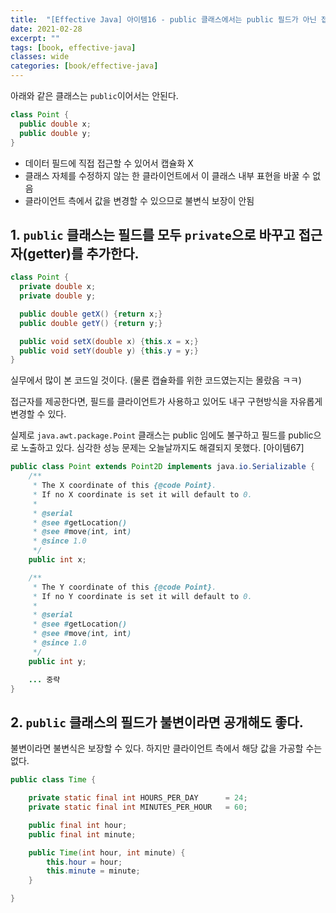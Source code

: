 ```yaml
---
title:  "[Effective Java] 아이템16 - public 클래스에서는 public 필드가 아닌 접근자 메서드를 사용하라"
date: 2021-02-28
excerpt: ""
tags: [book, effective-java]
classes: wide
categories: [book/effective-java]
---
```


아래와 같은 클래스는 `public`이어서는 안된다.
``` java
class Point {
  public double x;
  public double y;
}
```

  - 데이터 필드에 직접 접근할 수 있어서 캡슐화 X
  - 클래스 자체를 수정하지 않는 한 클라이언트에서 이 클래스 내부 표현을 바꿀 수 없음
  - 클라이언트 측에서 값을 변경할 수 있으므로 불변식 보장이 안됨


## 1. `public` 클래스는 필드를 모두 `private`으로 바꾸고 접근자(getter)를 추가한다.

``` java
class Point {
  private double x;
  private double y;

  public double getX() {return x;}
  public double getY() {return y;}

  public void setX(double x) {this.x = x;}
  public void setY(double y) {this.y = y;}
}
```

실무에서 많이 본 코드일 것이다. (물론 캡슐화를 위한 코드였는지는 몰랐음 ㅋㅋ)

접근자를 제공한다면, 필드를 클라이언트가 사용하고 있어도 내구 구현방식을 자유롭게 변경할 수 있다.


실제로 `java.awt.package.Point` 클래스는 public 임에도 불구하고 필드를 public으로 노출하고 있다. 심각한 성능 문제는 오늘날까지도 해결되지 못했다. [아이템67]

``` java
public class Point extends Point2D implements java.io.Serializable {
    /**
     * The X coordinate of this {@code Point}.
     * If no X coordinate is set it will default to 0.
     *
     * @serial
     * @see #getLocation()
     * @see #move(int, int)
     * @since 1.0
     */
    public int x;

    /**
     * The Y coordinate of this {@code Point}.
     * If no Y coordinate is set it will default to 0.
     *
     * @serial
     * @see #getLocation()
     * @see #move(int, int)
     * @since 1.0
     */
    public int y;

    ... 중략
}
```

## 2. `public` 클래스의 필드가 불변이라면 공개해도 좋다.

불변이라면 불변식은 보장할 수 있다. 하지만 클라이언트 측에서 해당 값을 가공할 수는 없다.
``` java
public class Time {

	private static final int HOURS_PER_DAY 		= 24;
	private static final int MINUTES_PER_HOUR 	= 60;

	public final int hour;
	public final int minute;

	public Time(int hour, int minute) {
		this.hour = hour;
		this.minute = minute;
	}

}
```
